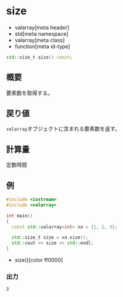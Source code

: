 # size
* valarray[meta header]
* std[meta namespace]
* valarray[meta class]
* function[meta id-type]

```cpp
std::size_t size() const;
```

## 概要
要素数を取得する。


## 戻り値
`valarray`オブジェクトに含まれる要素数を返す。


## 計算量
定数時間


## 例
```cpp example
#include <iostream>
#include <valarray>

int main()
{
  const std::valarray<int> va = {1, 2, 3};

  std::size_t size = va.size();
  std::cout << size << std::endl;
}
```
* size()[color ff0000]

### 出力
```
3
```


